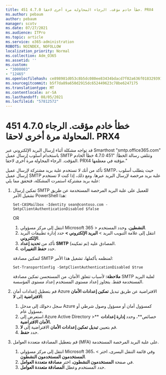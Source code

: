 ```yaml
---
title: 451 4.7.0 خطأ خادم مؤقت. الرجاء المحاولة مرة أخرى لاحقا. PRX4
ms.author: pebaum
author: pebaum
manager: scotv
ms.date: 07/27/2021
ms.audience: ITPro
ms.topic: article
ms.service: o365-administration
ROBOTS: NOINDEX, NOFOLLOW
localization_priority: Normal
ms.collection: Adm_O365
ms.assetid: ''
ms.custom:
- "3000003"
- "12465"
ms.openlocfilehash: ce898981d053c8b5dc080ee83434bdacd7f02a636f0183293915bacdb48ba4ef
ms.sourcegitcommit: b5f7da89a650d2915dc652449623c78be6247175
ms.translationtype: MT
ms.contentlocale: ar-SA
ms.lasthandoff: 08/05/2021
ms.locfileid: "57812572"
---
```

# <a name="451-470-temporary-server-error-please-try-again-later-prx4"></a>451 4.7.0 خطأ خادم مؤقت. الرجاء المحاولة مرة أخرى لاحقا. PRX4

قد تواجه مشكلة أثناء إرسال البريد الإلكتروني عبر Smarthost "smtp.office365.com" باستخدام أسلوب إرسال عميل SMTP وتتلقى رسالة الخطأ: "451 4.7.0 خطأ الخادم المؤقت. الرجاء المحاولة مرة أخرى لاحقا. PRX4 مؤقتة في معظمها." 

تأكد من أنك لا تستخدم علبة بريد مشتركة لإرسال عميل SMTP، حيث يتطلب أسلوب إرسال عميل SMTP علبة بريد مرخصة لإرسال البريد عبرها. ومع ذلك، إذا كنت لا تستخدم علبة بريد مشتركة استمرت المشكلة، فتحقق مما يلي:

1. تمكين إرسال SMTP للعميل على علبة البريد المرخصة المستخدمة عن طريق تشغيل الأمر PowerShell هذا:

    ```Set-CASMailbox -Identity sean@contoso.com -SmtpClientAuthenticationDisabled $false```

    OR

    1. انتقل إلى مركز مسؤولي Microsoft 365 > **النشطين**، وحدد المستخدم.
    1. انتقل إلى علامة التبويب البريد > **البريد الإلكتروني >** حدد إدارة تطبيقات البريد **الإلكتروني**. 
    1. تأكد من **تحديد إعداد SMTP** المصادق عليه (تم تمكينه).
    1. حدد **حفظ التغييرات**.
    
    لتمكين مصادقة SMTP لمنظمه بأكملها، تشغيل هذا الأمر:

    `Set-TransportConfig -SmtpClientAuthenticationDisabled $true`
 
    **ملاحظة:** لأسباب تتعلق الأمان، من المستحسن تمكين مصادقة SMTP لعلبة البريد المستخدمة فقط. يتجاوز إعداد مستوى المستخدم إعداد مستوى المؤسسة.

2. قم بتعطيل إعدادات أمان Azure الافتراضية عن طريق تبديل **تمكين إعدادات الأمان الافتراضية** إلى **لا**:

    1. سجل دخولك إلى مدخل Azure كمسؤول أمان أو مسؤول وصول شرطي أو مسؤول عام.
    1. استعرض إلى Azure Active Directory >**  خصائص**، وحدد **إدارة إعدادات الأمان الافتراضية.**
    1. قم بتعيين **تبديل تمكين إعدادات الأمان** الافتراضية إلى **لا**.
    1. حدد **حفظ**.

3. قم بتعطيل المصادقة متعددة العوامل (MFA) على علبة البريد المرخصة المستخدمة.

    1. انتقل إلى مركز مسؤولي Microsoft 365، وفي قائمة التنقل اليسرى، اختر   >  **المستخدمون المستخدمون النشطون**.
    1. في صفحة **المستخدمون النشطون،** اختر **مصادقة متعددة العوامل**.
    1. حدد المستخدم وعطل **المصادقة متعددة العوامل**.

